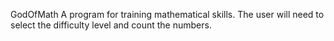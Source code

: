GodOfMath
A program for training mathematical skills.
The user will need to select the difficulty level and count the numbers.